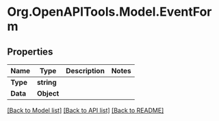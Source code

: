 # Org.OpenAPITools.Model.EventForm

## Properties

Name | Type | Description | Notes
------------ | ------------- | ------------- | -------------
**Type** | **string** |  | 
**Data** | **Object** |  | 

[[Back to Model list]](../../README.md#documentation-for-models) [[Back to API list]](../../README.md#documentation-for-api-endpoints) [[Back to README]](../../README.md)

